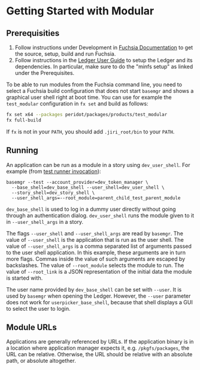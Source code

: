 # Getting Started with Modular

## Prerequisities

1. Follow instructions under Development in [Fuchsia Documentation] to get the
   source, setup, build and run Fuchsia.
2. Follow instructions in the [Ledger User Guide] to setup the Ledger and its
   dependencies. In particular, make sure to do the "minfs setup" as linked
   under the Prerequisites.

To be able to run modules from the Fuchsia command line, you need to select a
Fuchsia build configuration that does not start `basemgr` and shows a
graphical user shell right at boot time. You can use for example the
`test_modular` configuration in `fx set` and build as follows:

``` sh
fx set x64 --packages peridot/packages/products/test_modular
fx full-build
```

If `fx` is not in your `PATH`, you should add `.jiri_root/bin` to your
`PATH`.

## Running

An application can be run as a module in a story using `dev_user_shell`. For
example (from [test runner invocation]):

```
basemgr --test --account_provider=dev_token_manager \
  --base_shell=dev_base_shell --user_shell=dev_user_shell \
  --story_shell=dev_story_shell \
  --user_shell_args=--root_module=parent_child_test_parent_module
```

`dev_base_shell` is used to log in a dummy user directly without going through
an authentication dialog. `dev_user_shell` runs the module given to it in
`--user_shell_args` in a story.

The flags `--user_shell` and `--user_shell_args` are read by `basemgr`.
The value of `--user_shell` is the application that is run as the user shell.
The value of `--user_shell_args` is a comma separated list of arguments passed
to the user shell application. In this example, these arguments are in turn more
flags. Commas inside the value of such arguments are escaped by backslashes. The
value of `--root_module` selects the module to run. The value of `--root_link`
is a JSON representation of the initial data the module is started with.

The user name provided by `dev_base_shell` can be set with `--user`. It is
used by `basemgr` when opening the Ledger. However, the `--user` parameter
does not work for `userpicker_base_shell`, because that shell displays a GUI
to select the user to login.

## Module URLs

Applications are generally referenced by URLs. If the application binary is in a
location where application manager expects it, e.g. `/pkgfs/packages`, the URL
can be relative. Otherwise, the URL should be relative with an absolute path, or
absolute altogether.

[Fuchsia Documentation]: https://fuchsia.googlesource.com/docs/+/master/README.md
[Ledger User Guide]: ../ledger/user_guide.md
[test runner invocation]: ../../tests/modular_tests.json
